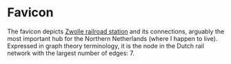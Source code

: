# Favicon

The favicon depicts [Zwolle railroad station](https://en.m.wikipedia.org/wiki/Zwolle_railway_station) and its connections, arguably the most important hub for the Northern Netherlands (where I happen to live). Expressed in graph theory terminology, it is the node in the Dutch rail network with the largest number of edges: 7.
